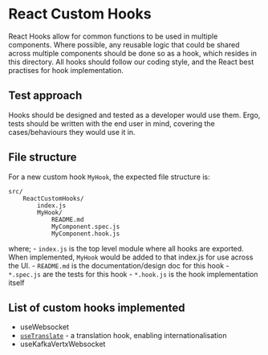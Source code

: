 # React Custom Hooks

React Hooks allow for common functions to be used in multiple components. Where
possible, any reusable logic that could be shared across multiple components
should be done so as a hook, which resides in this directory. All hooks should
follow our coding style, and the React best practises for hook implementation.

## Test approach

Hooks should be designed and tested as a developer would use them. Ergo, tests
should be written with the end user in mind, covering the cases/behaviours they 
would use it in.

## File structure

For a new custom hook `MyHook`, the expected file structure is:

```
src/
    ReactCustomHooks/
        index.js
        MyHook/
            README.md
            MyComponent.spec.js
            MyComponent.hook.js
```

where;
    - `index.js` is the top level module where all hooks are exported.
    When implemented, `MyHook` would be added to that index.js for use
    across the UI.
    - `README.md` is the documentation/design doc for this hook
    - `*.spec.js` are the tests for this hook
    - `*.hook.js` is the hook implementation itself

## List of custom hooks implemented

- useWebsocket <link to readme here>
- [`useTranslate`](./useTranslate/README.md) - a translation hook, enabling internationalisation
- useKafkaVertxWebsocket <link to readme here>